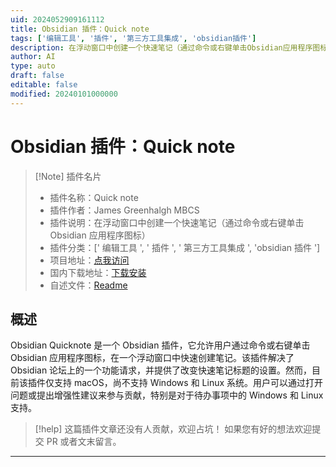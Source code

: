 ```yaml
---
uid: 2024052909161112
title: Obsidian 插件：Quick note
tags: ['编辑工具', '插件', '第三方工具集成', 'obsidian插件']
description: 在浮动窗口中创建一个快速笔记（通过命令或右键单击Obsidian应用程序图标）
author: AI
type: auto
draft: false
editable: false
modified: 20240101000000
---
```


# Obsidian 插件：Quick note

> [!Note] 插件名片
> - 插件名称：Quick note
> - 插件作者：James Greenhalgh MBCS
> - 插件说明：在浮动窗口中创建一个快速笔记（通过命令或右键单击 Obsidian 应用程序图标）
> - 插件分类：[' 编辑工具 ', ' 插件 ', ' 第三方工具集成 ', 'obsidian 插件 ']
> - 项目地址：[点我访问](https://github.com/jamesgreenblue/obsidian-quicknote)
> - 国内下载地址：[下载安装](https://pkmer.cn/products/plugin/pluginMarket/?quicknote)
> - 自述文件：[Readme](https://ghproxy.net/https://raw.githubusercontent.com/jamesgreenblue/obsidian-quicknote/main/README.md)

## 概述

Obsidian Quicknote 是一个 Obsidian 插件，它允许用户通过命令或右键单击 Obsidian 应用程序图标，在一个浮动窗口中快速创建笔记。该插件解决了 Obsidian 论坛上的一个功能请求，并提供了改变快速笔记标题的设置。然而，目前该插件仅支持 macOS，尚不支持 Windows 和 Linux 系统。用户可以通过打开问题或提出增强性建议来参与贡献，特别是对于待办事项中的 Windows 和 Linux 支持。

> [!help]
> 这篇插件文章还没有人贡献，欢迎占坑！
> 如果您有好的想法欢迎提交 PR 或者文末留言。

---



